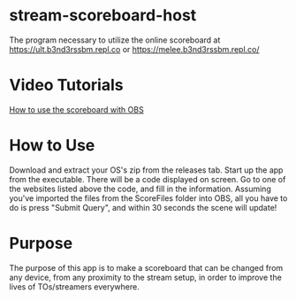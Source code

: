 # stream-scoreboard-host
 The program necessary to utilize the online scoreboard at https://ult.b3nd3rssbm.repl.co or https://melee.b3nd3rssbm.repl.co/
# Video Tutorials
 <a href="https://youtu.be/jSCSJ2cGvhc">How to use the scoreboard with OBS</a><br>
# How to Use
 Download and extract your OS's zip from the releases tab.
 Start up the app from the executable.
 There will be a code displayed on screen.
 Go to one of the websites listed above the code, and fill in the information.
 Assuming you've imported the files from the ScoreFiles folder into OBS, all you have to do is press "Submit Query", and within 30 seconds the scene will update!
# Purpose
 The purpose of this app is to make a scoreboard that can be changed from any device, from any proximity to the stream setup, in order to improve the lives of TOs/streamers everywhere.